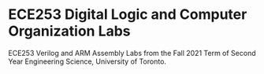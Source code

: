 # ECE253 Digital Logic and Computer Organization Labs
 ECE253 Verilog and ARM Assembly Labs from the Fall 2021 Term of Second Year Engineering Science, University of Toronto.
